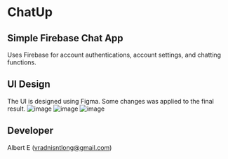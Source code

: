 # ChatUp
## Simple Firebase Chat App
Uses Firebase for account authentications, account settings, and chatting functions.

## UI Design
The UI is designed using Figma.
Some changes was applied to the final result.
![image](https://user-images.githubusercontent.com/85069947/175195926-1dde2022-b91b-4f19-89ff-fa2ba5d15271.png)
![image](https://user-images.githubusercontent.com/85069947/175195948-93c56ee2-eee6-4111-a13c-c887130b32ae.png)
![image](https://user-images.githubusercontent.com/85069947/175195966-21535283-9325-4884-9f71-633fb43a4040.png)

## Developer
Albert E (vradnisntlong@gmail.com)
